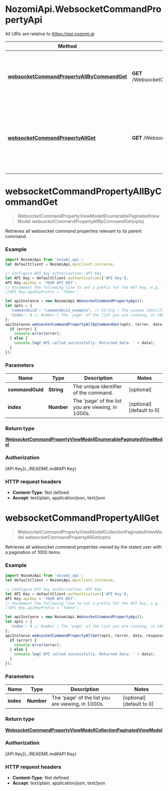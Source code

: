 # NozomiApi.WebsocketCommandPropertyApi

All URIs are relative to *https://api.nozomi.ai*

Method | HTTP request | Description
------------- | ------------- | -------------
[**websocketCommandPropertyAllByCommandGet**](WebsocketCommandPropertyApi.md#websocketCommandPropertyAllByCommandGet) | **GET** /WebsocketCommandProperty/AllByCommand | Retrieves all websocket command properties relevant to its parent command.
[**websocketCommandPropertyAllGet**](WebsocketCommandPropertyApi.md#websocketCommandPropertyAllGet) | **GET** /WebsocketCommandProperty/All | Retrieves all websocket command properties owned by the stated user with a pagination of  1000 items.

<a name="websocketCommandPropertyAllByCommandGet"></a>
# **websocketCommandPropertyAllByCommandGet**
> WebsocketCommandPropertyViewModelIEnumerablePaginatedViewModel websocketCommandPropertyAllByCommandGet(opts)

Retrieves all websocket command properties relevant to its parent command.

### Example
```javascript
import NozomiApi from 'nozomi_api';
let defaultClient = NozomiApi.ApiClient.instance;

// Configure API key authorization: API Key
let API Key = defaultClient.authentications['API Key'];
API Key.apiKey = 'YOUR API KEY';
// Uncomment the following line to set a prefix for the API key, e.g. "Token" (defaults to null)
//API Key.apiKeyPrefix = 'Token';

let apiInstance = new NozomiApi.WebsocketCommandPropertyApi();
let opts = { 
  'commandGuid': "commandGuid_example", // String | The unique identifier of the command.
  'index': 0 // Number | The 'page' of the list you are viewing, in 1000s.
};
apiInstance.websocketCommandPropertyAllByCommandGet(opts, (error, data, response) => {
  if (error) {
    console.error(error);
  } else {
    console.log('API called successfully. Returned data: ' + data);
  }
});
```

### Parameters

Name | Type | Description  | Notes
------------- | ------------- | ------------- | -------------
 **commandGuid** | **String**| The unique identifier of the command. | [optional] 
 **index** | **Number**| The &#x27;page&#x27; of the list you are viewing, in 1000s. | [optional] [default to 0]

### Return type

[**WebsocketCommandPropertyViewModelIEnumerablePaginatedViewModel**](WebsocketCommandPropertyViewModelIEnumerablePaginatedViewModel.md)

### Authorization

[API Key](../README.md#API Key)

### HTTP request headers

 - **Content-Type**: Not defined
 - **Accept**: text/plain, application/json, text/json

<a name="websocketCommandPropertyAllGet"></a>
# **websocketCommandPropertyAllGet**
> WebsocketCommandPropertyViewModelICollectionPaginatedViewModel websocketCommandPropertyAllGet(opts)

Retrieves all websocket command properties owned by the stated user with a pagination of  1000 items.

### Example
```javascript
import NozomiApi from 'nozomi_api';
let defaultClient = NozomiApi.ApiClient.instance;

// Configure API key authorization: API Key
let API Key = defaultClient.authentications['API Key'];
API Key.apiKey = 'YOUR API KEY';
// Uncomment the following line to set a prefix for the API key, e.g. "Token" (defaults to null)
//API Key.apiKeyPrefix = 'Token';

let apiInstance = new NozomiApi.WebsocketCommandPropertyApi();
let opts = { 
  'index': 0 // Number | The 'page' of the list you are viewing, in 1000s.
};
apiInstance.websocketCommandPropertyAllGet(opts, (error, data, response) => {
  if (error) {
    console.error(error);
  } else {
    console.log('API called successfully. Returned data: ' + data);
  }
});
```

### Parameters

Name | Type | Description  | Notes
------------- | ------------- | ------------- | -------------
 **index** | **Number**| The &#x27;page&#x27; of the list you are viewing, in 1000s. | [optional] [default to 0]

### Return type

[**WebsocketCommandPropertyViewModelICollectionPaginatedViewModel**](WebsocketCommandPropertyViewModelICollectionPaginatedViewModel.md)

### Authorization

[API Key](../README.md#API Key)

### HTTP request headers

 - **Content-Type**: Not defined
 - **Accept**: text/plain, application/json, text/json

